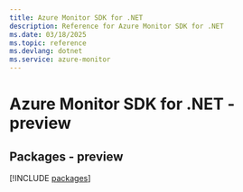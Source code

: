 ```yaml
---
title: Azure Monitor SDK for .NET
description: Reference for Azure Monitor SDK for .NET
ms.date: 03/18/2025
ms.topic: reference
ms.devlang: dotnet
ms.service: azure-monitor
---
```

# Azure Monitor SDK for .NET - preview
## Packages - preview
[!INCLUDE [packages](monitor-index.md)]